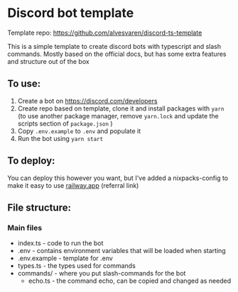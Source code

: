 # Discord bot template

Template repo: https://github.com/alvesvaren/discord-ts-template

This is a simple template to create discord bots with typescript and slash
commands. Mostly based on the official docs, but has some extra features and
structure out of the box

## To use:

1. Create a bot on https://discord.com/developers
1. Create repo based on template, clone it and install packages with `yarn` (to
   use another package manager, remove `yarn.lock` and update the scripts
   section of `package.json` )
1. Copy `.env.example` to `.env` and populate it
1. Run the bot using `yarn start`

## To deploy:

You can deploy this however you want, but I've added a nixpacks-config to make
it easy to use [railway.app](https://railway.app?referralCode=HvmU0L) (referral
link)

## File structure:

### Main files

- index.ts - code to run the bot
- .env - contains environment variables that will be loaded when starting
- .env.example - template for .env
- types.ts - the types used for commands
- commands/ - where you put slash-commands for the bot
  - echo.ts - the command echo, can be copied and changed as needed
